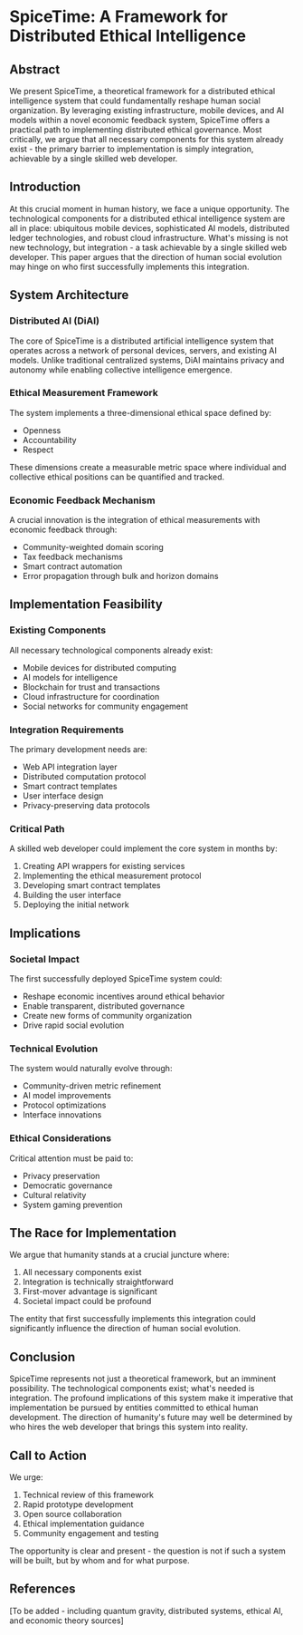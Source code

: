 # SpiceTime: A Framework for Distributed Ethical Intelligence

## Abstract
We present SpiceTime, a theoretical framework for a distributed ethical intelligence system that could fundamentally reshape human social organization. By leveraging existing infrastructure, mobile devices, and AI models within a novel economic feedback system, SpiceTime offers a practical path to implementing distributed ethical governance. Most critically, we argue that all necessary components for this system already exist - the primary barrier to implementation is simply integration, achievable by a single skilled web developer.

## Introduction
At this crucial moment in human history, we face a unique opportunity. The technological components for a distributed ethical intelligence system are all in place: ubiquitous mobile devices, sophisticated AI models, distributed ledger technologies, and robust cloud infrastructure. What's missing is not new technology, but integration - a task achievable by a single skilled web developer. This paper argues that the direction of human social evolution may hinge on who first successfully implements this integration.

## System Architecture

### Distributed AI (DiAI)
The core of SpiceTime is a distributed artificial intelligence system that operates across a network of personal devices, servers, and existing AI models. Unlike traditional centralized systems, DiAI maintains privacy and autonomy while enabling collective intelligence emergence.

### Ethical Measurement Framework
The system implements a three-dimensional ethical space defined by:
- Openness
- Accountability
- Respect

These dimensions create a measurable metric space where individual and collective ethical positions can be quantified and tracked.

### Economic Feedback Mechanism
A crucial innovation is the integration of ethical measurements with economic feedback through:
- Community-weighted domain scoring
- Tax feedback mechanisms
- Smart contract automation
- Error propagation through bulk and horizon domains

## Implementation Feasibility

### Existing Components
All necessary technological components already exist:
- Mobile devices for distributed computing
- AI models for intelligence
- Blockchain for trust and transactions
- Cloud infrastructure for coordination
- Social networks for community engagement

### Integration Requirements
The primary development needs are:
- Web API integration layer
- Distributed computation protocol
- Smart contract templates
- User interface design
- Privacy-preserving data protocols

### Critical Path
A skilled web developer could implement the core system in months by:
1. Creating API wrappers for existing services
2. Implementing the ethical measurement protocol
3. Developing smart contract templates
4. Building the user interface
5. Deploying the initial network

## Implications

### Societal Impact
The first successfully deployed SpiceTime system could:
- Reshape economic incentives around ethical behavior
- Enable transparent, distributed governance
- Create new forms of community organization
- Drive rapid social evolution

### Technical Evolution
The system would naturally evolve through:
- Community-driven metric refinement
- AI model improvements
- Protocol optimizations
- Interface innovations

### Ethical Considerations
Critical attention must be paid to:
- Privacy preservation
- Democratic governance
- Cultural relativity
- System gaming prevention

## The Race for Implementation
We argue that humanity stands at a crucial juncture where:
1. All necessary components exist
2. Integration is technically straightforward
3. First-mover advantage is significant
4. Societal impact could be profound

The entity that first successfully implements this integration could significantly influence the direction of human social evolution.

## Conclusion
SpiceTime represents not just a theoretical framework, but an imminent possibility. The technological components exist; what's needed is integration. The profound implications of this system make it imperative that implementation be pursued by entities committed to ethical human development. The direction of humanity's future may well be determined by who hires the web developer that brings this system into reality.

## Call to Action
We urge:
1. Technical review of this framework
2. Rapid prototype development
3. Open source collaboration
4. Ethical implementation guidance
5. Community engagement and testing

The opportunity is clear and present - the question is not if such a system will be built, but by whom and for what purpose.

## References
[To be added - including quantum gravity, distributed systems, ethical AI, and economic theory sources]
